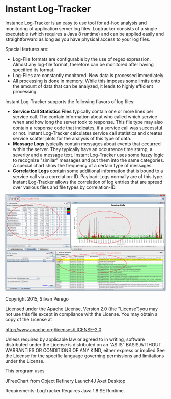 # Instant Log-Tracker

Instance Log-Tracker is an easy to use tool for ad-hoc analysis and monitoring of application server log files. Logtracker consists of a single executable (which requires a Java 8 runtime) and can be applied easily and straightforward as long as you have physical access to your log files.

Special features are:

* Log-File formats are configurable by the use of regex expression. Almost any log-file format, therefore can be monitored after having specified its format.
* Log-Files are constantly monitored. New data is processed immediately.
* All processing is done in memory. While this imposes some limits onto the amount of data that can be analyzed, it leads to highly efficient processing.

Instant Log-Tracker supports the following flavors of log files:

* __Service Call Statistics Files__ typically contain one or more lines per service call. The contain information about who called which service when and how long the server took to response. This file type may also contain a response code that indicates, if a service call was successful or not. Instant Log-Tracker calculates service call statistics and creates service scatter plots for the analysis of this type of data.
* __Message Logs__ typically contain messages about events that occurred within the server. They typically have an occurrence time stamp, a severity and a message text. Instant Log-Tracker uses some fuzzy logic to recognize "similar" messages and put them into the same categories. A special chart show the frequency of a certain type of messages.
* __Correlation Logs__ contain some additional information that is bound to a service call via a correlation-ID. Payload-Logs normally are of this type. Instant Log-Tracker allows the correlation of log entries that are spread over various files and file types by correlation-ID.

![Log Tracker Overview](LogTrackerOverview.png "Instant LogTracker's main screen")

Copyright 2015, Silvan Perego

Licensed under the Apache License, Version 2.0 (the "License")you may not use this file except in compliance with the License. You may obtain a copy of the License at

http://www.apache.org/licenses/LICENSE-2.0

Unless required by applicable law or agreed to in writing, software distributed under the License is distributed on an "AS IS" BASIS,WITHOUT WARRANTIES OR CONDITIONS OF ANY KIND, either express or implied.See the License for the specific language governing permissions and limitations under the License.

This program uses

JFreeChart from Object Refinery
Launch4J
Axet Desktop

Requirements: LogTracker Requires Java 1.8 SE Runtime.